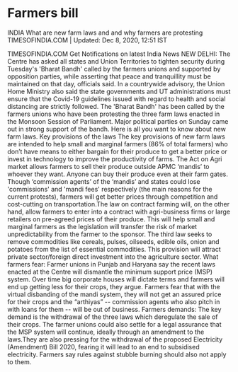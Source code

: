 # Farmers bill

INDIA
What are new farm laws and and why farmers are protesting
TIMESOFINDIA.COM | Updated: Dec 8, 2020, 12:51 IST

TIMESOFINDIA.COM
Get Notifications on latest India News
NEW DELHI: The Centre has asked all states and Union Territories to tighten security during Tuesday's 'Bharat Bandh' called by the farmers unions and supported by opposition parties, while asserting that peace and tranquillity must be maintained on that day, officials said. In a countrywide advisory, the Union Home Ministry also said the state governments and UT administrations must ensure that the Covid-19 guidelines issued with regard to health and social distancing are strictly followed.
The 'Bharat Bandh' has been called by the farmers unions who have been protesting the three farm laws enacted in the Monsoon Session of Parliament. Major political parties on Sunday came out in strong support of the bandh.
Here is all you want to know about new farm laws.
Key provisions of the laws
The key provisions of new farm laws are intended to help small and marginal farmers (86% of total farmers) who don’t have means to either bargain for their produce to get a better price or invest in technology to improve the productivity of farms. The Act on Agri market allows farmers to sell their produce outside APMC ‘mandis’ to whoever they want. Anyone can buy their produce even at their farm gates. Though ‘commission agents’ of the ‘mandis’ and states could lose 'commissions' and 'mandi fees' respectively (the main reasons for the current protests), farmers will get better prices through competition and cost-cutting on transportation.The law on contract farming will, on the other hand, allow farmers to enter into a contract with agri-business firms or large retailers on pre-agreed prices of their produce. This will help small and marginal farmers as the legislation will transfer the risk of market unpredictability from the farmer to the sponsor. The third law seeks to remove commodities like cereals, pulses, oilseeds, edible oils, onion and potatoes from the list of essential commodities. This provision will attract private sector/foreign direct investment into the agriculture sector.
What farmers fear:
Farmer unions in Punjab and Haryana say the recent laws enacted at the Centre will dismantle the minimum support price (MSP) system. Over time big corporate houses will dictate terms and farmers will end up getting less for their crops, they argue. Farmers fear that with the virtual disbanding of the mandi system, they will not get an assured price for their crops and the “arthiyas” -- commission agents who also pitch in with loans for them -- will be out of business.
Farmers demands:
The key demand is the withdrawal of the three laws which deregulate the sale of their crops. The farmer unions could also settle for a legal assurance that the MSP system will continue, ideally through an amendment to the laws.They are also pressing for the withdrawal of the proposed Electricity (Amendment) Bill 2020, fearing it will lead to an end to subsidised electricity. Farmers say rules against stubble burning should also not apply to them.
